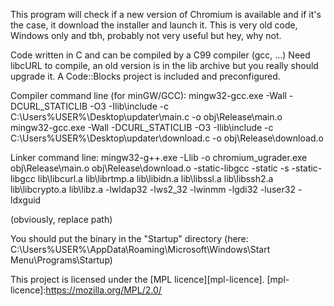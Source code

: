 This program will check if a new version of Chromium is available and if it's the case, it download the installer and launch it. This is very old code, Windows only and tbh, probably not very useful but hey, why not.

Code written in C and can be compiled by a C99 compiler (gcc, ...)
Need libcURL to compile, an old version is in the lib archive but you really should upgrade it.
A Code::Blocks project is included and preconfigured.

Compiler command line (for minGW/GCC):
mingw32-gcc.exe -Wall -DCURL_STATICLIB  -O3     -Ilib\include  -c C:\Users\%USER%\Desktop\updater\main.c -o obj\Release\main.o
mingw32-gcc.exe -Wall -DCURL_STATICLIB  -O3     -Ilib\include  -c C:\Users\%USER%\Desktop\updater\download.c -o obj\Release\download.o

Linker command line:
mingw32-g++.exe -Llib  -o chromium_ugrader.exe obj\Release\main.o obj\Release\download.o   -static-libgcc -static -s -static-libgcc  lib\libcurl.a lib\librtmp.a lib\libidn.a lib\libssl.a lib\libssh2.a lib\libcrypto.a lib\libz.a -lwldap32 -lws2_32 -lwinmm -lgdi32 -luser32 -ldxguid 

(obviously, replace path)

You should put the binary in the "Startup" directory (here: C:\Users\%USER%\AppData\Roaming\Microsoft\Windows\Start Menu\Programs\Startup)

This project is licensed under the [MPL licence][mpl-licence].
[mpl-licence]:https://mozilla.org/MPL/2.0/
